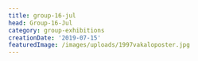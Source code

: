 ```yaml
---
title: group-16-jul
head: Group-16-Jul
category: group-exhibitions
creationDate: '2019-07-15'
featuredImage: /images/uploads/1997vakaloposter.jpg
---
```


